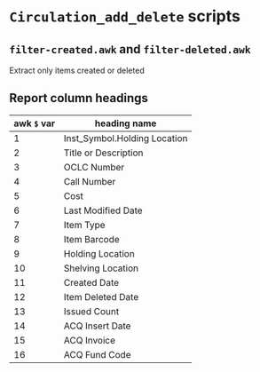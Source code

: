 # `Circulation_add_delete` scripts

## `filter-created.awk` and `filter-deleted.awk`

Extract only items created or deleted

## Report column headings

awk `$` var | heading name
------------|-------------
1           | Inst_Symbol.Holding Location
2           | Title or Description
3           | OCLC Number
4           | Call Number
5           | Cost
6           | Last Modified Date
7           | Item Type
8           | Item Barcode
9           | Holding Location
10          | Shelving Location
11          | Created Date
12          | Item Deleted Date
13          | Issued Count
14          | ACQ Insert Date
15          | ACQ Invoice
16          | ACQ Fund Code

